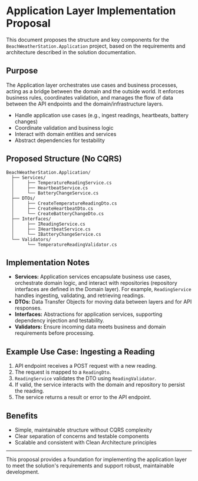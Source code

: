 # Application Layer Implementation Proposal

This document proposes the structure and key components for the `BeachWeatherStation.Application` project, based on the requirements and architecture described in the solution documentation.

## Purpose
The Application layer orchestrates use cases and business processes, acting as a bridge between the domain and the outside world. It enforces business rules, coordinates validation, and manages the flow of data between the API endpoints and the domain/infrastructure layers.


- Handle application use cases (e.g., ingest readings, heartbeats, battery changes)
- Coordinate validation and business logic
- Interact with domain entities and services
- Abstract dependencies for testability


## Proposed Structure (No CQRS)

```
BeachWeatherStation.Application/
  ├── Services/
  │     ├── TemperatureReadingService.cs
  │     ├── HeartbeatService.cs
  │     └── BatteryChangeService.cs
  ├── DTOs/
  │     ├── CreateTemperatureReadingDto.cs
  │     ├── CreateHeartbeatDto.cs
  │     └── CreateBatteryChangeDto.cs
  ├── Interfaces/
  │     ├── IReadingService.cs
  │     ├── IHeartbeatService.cs
  │     └── IBatteryChangeService.cs
  └── Validators/
        └── TemperatureReadingValidator.cs
```



## Implementation Notes
- **Services:** Application services encapsulate business use cases, orchestrate domain logic, and interact with repositories (repository interfaces are defined in the Domain layer). For example, `ReadingService` handles ingesting, validating, and retrieving readings.
- **DTOs:** Data Transfer Objects for moving data between layers and for API responses.
- **Interfaces:** Abstractions for application services, supporting dependency injection and testability.
- **Validators:** Ensure incoming data meets business and domain requirements before processing.


## Example Use Case: Ingesting a Reading
1. API endpoint receives a POST request with a new reading.
2. The request is mapped to a `ReadingDto`.
3. `ReadingService` validates the DTO using `ReadingValidator`.
4. If valid, the service interacts with the domain and repository to persist the reading.
5. The service returns a result or error to the API endpoint.


## Benefits
- Simple, maintainable structure without CQRS complexity
- Clear separation of concerns and testable components
- Scalable and consistent with Clean Architecture principles

---
This proposal provides a foundation for implementing the application layer to meet the solution's requirements and support robust, maintainable development.
